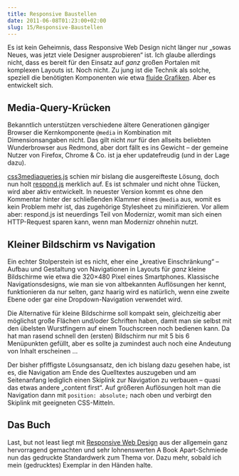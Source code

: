 ```yaml
---
title: Responsive Baustellen
date: 2011-06-08T01:23:00+02:00
slug: 15/Responsive-Baustellen
---
```


Es ist kein Geheimnis, dass Responsive Web Design nicht länger nur „sowas Neues, was jetzt viele Designer ausprobieren“ ist. Ich glaube allerdings nicht, dass es bereit für den Einsatz auf _ganz_ großen Portalen mit komplexen Layouts ist. Noch nicht. Zu jung ist die Technik als solche, speziell die benötigten Komponenten wie etwa [fluide Grafiken](http://yellowled.de/archiv/4/Responsive-Webdesign-Problemfall-img.html). Aber es entwickelt sich.

## Media-Query-Krücken

Bekanntlich unterstützen verschiedene ältere Generationen gängiger Browser die Kernkomponente `@media` in Kombination mit Dimensionsangaben nicht. Das gilt nicht _nur_ für den allseits beliebten Wunderbrowser aus Redmond, aber dort fällt es ins Gewicht – der gemeine Nutzer von Firefox, Chrome & Co. ist ja eher updatefreudig (und in der Lage dazu).

[css3mediaqueries.js](http://code.google.com/p/css3-mediaqueries-js/) schien mir bislang die ausgereifteste Lösung, doch nun holt [respond.js](https://github.com/scottjehl/Respond) merklich auf. Es ist schmaler und nicht ohne Tücken, wird aber aktiv entwickelt. In neuester Version kommt es ohne den Kommentar hinter der schließenden Klammer eines `@media` aus, womit es kein Problem mehr ist, das zugehörige Stylesheet zu minifizieren. Vor allem aber: respond.js ist neuerdings Teil von Modernizr, womit man sich einen HTTP\-Request sparen kann, wenn man Modernizr ohnehin nutzt.

## Kleiner Bildschirm vs Navigation

Ein echter Stolperstein ist es nicht, eher eine „kreative Einschränkung“ – Aufbau und Gestaltung von Navigationen in Layouts für _ganz_ kleine Bildschirme wie etwa die 320×480 Pixel eines Smartphones. Klassische Navigationsdesigns, wie man sie von altbekannten Auflösungen her kennt, funktionieren da nur selten, ganz haarig wird es natürlich, wenn eine zweite Ebene oder gar eine Dropdown\-Navigation verwendet wird.

Die Alternative für kleine Bildschirme soll kompakt sein, gleichzeitig aber möglichst große Flächen und/oder Schriften haben, damit man sie selbst mit den übelsten Wurstfingern auf einem Touchscreen noch bedienen kann. Da hat man rasend schnell den (ersten) Bildschirm nur mit 5 bis 6 Menüpunkten gefüllt, aber es sollte ja zumindest auch noch eine Andeutung von Inhalt erscheinen …

Der bisher pfiffigste Lösungsansatz, den ich bislang dazu gesehen habe, ist es, die Navigation am Ende des Quelltextes auszugeben und am Seitenanfang lediglich einen Skiplink zur Navigation zu verbauen – quasi das etwas andere „content first“. Auf größeren Auflösungen holt man die Navigation dann mit `position: absolute;` nach oben und verbirgt den Skiplink mit geeigneten CSS\-Mitteln.

## Das Buch

Last, but not least liegt mit [Responsive Web Design](http://www.abookapart.com/products/responsive-web-design) aus der allgemein ganz hervorragend gemachten und sehr lohnenswerten A Book Apart\-Schmiede nun das gedruckte Standardwerk zum Thema vor. Dazu mehr, sobald ich mein (gedrucktes) Exemplar in den Händen halte.
